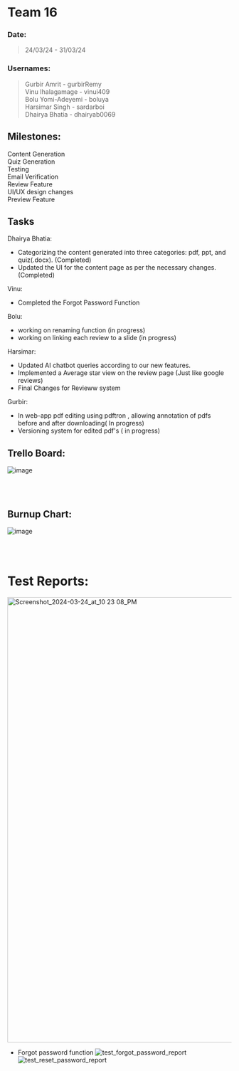 # Team 16

### Date:
> 24/03/24 - 31/03/24 

### Usernames:
> Gurbir Amrit - gurbirRemy <br>
> Vinu Ihalagamage - vinui409 <br>
> Bolu Yomi-Adeyemi - boluya <br>
> Harsimar Singh - sardarboi <br>
> Dhairya Bhatia - dhairyab0069 <br>

## Milestones:
Content Generation <br>
Quiz Generation <br>
Testing <br>
Email Verification <br>
Review Feature <br>
UI/UX design changes<br>
Preview Feature <br>

## Tasks
Dhairya Bhatia:
- Categorizing the content generated into three categories: pdf, ppt, and quiz(.docx). (Completed)
- Updated the UI for the content page as per the necessary changes. (Completed)

Vinu: 
- Completed the Forgot Password Function 

Bolu:
- working on renaming function (in progress)
- working on linking each review to a slide (in progress)

Harsimar: 
- Updated AI chatbot queries according to our new features.
- Implemented a Average star view on the review page (Just like google reviews)
- Final Changes for Revieww system

Gurbir:
- In web-app pdf editing using pdftron , allowing annotation of pdfs before and after downloading( In progress)
- Versioning system for edited pdf's ( in progress)
## Trello Board:
![image](https://github.com/COSC-499-W2023/year-long-project-team-16/assets/71796408/aa738f4e-5071-4801-a6c6-c2cda6bff755)


<br><br>
## Burnup Chart:
![image](https://github.com/COSC-499-W2023/year-long-project-team-16/assets/71796408/f82f340b-78a7-4635-ae01-b18bf1588f09)




<br><br>



# Test Reports:

<img width="1001" alt="Screenshot_2024-03-24_at_10 23 08_PM" src="https://github.com/COSC-499-W2023/year-long-project-team-16/assets/119131124/f1820ade-85d7-401d-9780-d5f009811af6">

- Forgot password function
![test_forgot_password_report](https://github.com/COSC-499-W2023/year-long-project-team-16/assets/71796408/eaf8fff8-6b86-435d-ae8e-2634da7790bd)
![test_reset_password_report](https://github.com/COSC-499-W2023/year-long-project-team-16/assets/71796408/27222868-c989-424c-9e44-da4c22144b2d)



